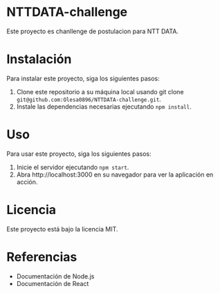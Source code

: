 # NTTDATA-challenge

Este proyecto es chanllenge de postulacion para NTT DATA.

# Instalación
Para instalar este proyecto, siga los siguientes pasos:

1. Clone este repositorio a su máquina local usando git clone `git@github.com:Olesa0896/NTTDATA-challenge.git`.
2. Instale las dependencias necesarias ejecutando `npm install`.

# Uso
Para usar este proyecto, siga los siguientes pasos:

1. Inicie el servidor ejecutando `npm start`.
2. Abra http://localhost:3000 en su navegador para ver la aplicación en acción.

# Licencia
Este proyecto está bajo la licencia MIT.

# Referencias
- Documentación de Node.js
- Documentación de React
